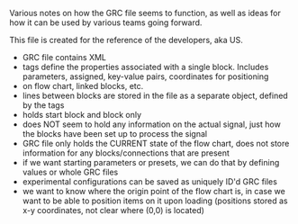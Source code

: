 Various notes on how the GRC file seems to function, as well as ideas for how it can be used by various teams going forward.

This file is created for the reference of the developers, aka US.

- GRC file contains XML
- tags define the properties associated with a single block. Includes parameters, assigned, key-value pairs, coordinates for positioning 
- on flow chart, linked blocks, etc.
- lines between blocks are stored in the file as a separate object, defined by the tags
- holds start block and block only
- does NOT seem to hold any information on the actual signal, just how the blocks have been set up to process the signal
- GRC file only holds the CURRENT state of the flow chart, does not store information for any blocks/connections that are present
- if we want starting parameters or presets, we can do that by defining values or whole GRC files
- experimental configurations can be saved as uniquely ID'd GRC files
- we want to know where the origin point of the flow chart is, in case we want to be able to position items on it upon loading (positions stored as x-y coordinates, not clear where (0,0) is located)
